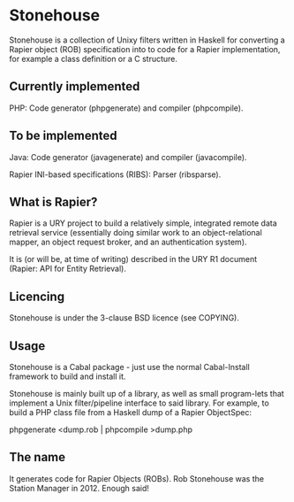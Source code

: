 Stonehouse
==========

Stonehouse is a collection of Unixy filters written in Haskell for
converting a Rapier object (ROB) specification into to code for a
Rapier implementation, for example a class definition or a C
structure.

Currently implemented
---------------------

PHP: Code generator (phpgenerate) and compiler (phpcompile).

To be implemented
-----------------

Java: Code generator (javagenerate) and compiler (javacompile).

Rapier INI-based specifications (RIBS): Parser (ribsparse).

What is Rapier?
---------------

Rapier is a URY project to build a relatively simple, integrated
remote data retrieval service (essentially doing similar work to an
object-relational mapper, an object request broker, and an
authentication system).

It is (or will be, at time of writing) described in the URY R1
document (Rapier: API for Entity Retrieval).

Licencing
---------

Stonehouse is under the 3-clause BSD licence (see COPYING).

Usage
-----

Stonehouse is a Cabal package - just use the normal Cabal-Install
framework to build and install it.

Stonehouse is mainly built up of a library, as well as small
program-lets that implement a Unix filter/pipeline interface to said
library.  For example, to build a PHP class file from a Haskell dump
of a Rapier ObjectSpec:

phpgenerate <dump.rob | phpcompile >dump.php

The name
--------

It generates code for Rapier Objects (ROBs).  Rob Stonehouse was the
Station Manager in 2012.  Enough said!
